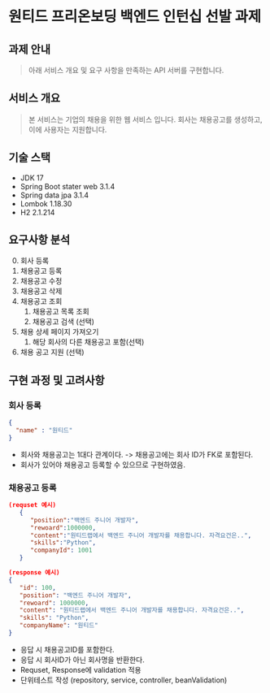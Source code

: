 # 원티드 프리온보딩 백엔드 인턴십 선발 과제

## 과제 안내
> 아래 서비스 개요 및 요구 사항을 만족하는 API 서버를 구현합니다.

## 서비스 개요
> 본 서비스는 기업의 채용을 위한 웹 서비스 입니다.
> 회사는 채용공고를 생성하고, 이에 사용자는 지원합니다.

## 기술 스택
- JDK 17
- Spring Boot stater web 3.1.4
- Spring data jpa 3.1.4
- Lombok 1.18.30
- H2 2.1.214

## 요구사항 분석
0. 회사 등록
1. 채용공고 등록
2. 채용공고 수정
3. 채용공고 삭제
4. 채용공고 조회
    1. 채용공고 목록 조회
    2. 채용공고 검색 (선택)
5. 채용 상세 페이지 가져오기
    1. 해당 회사의 다른 채용공고 포함(선택)
6. 채용 공고 지원 (선택)

## 구현 과정 및 고려사항
### 회사 등록
```json
{
  "name" : "원티드"
}
```
- 회사와 채용공고는 1대다 관계이다. -> 채용공고에는 회사 ID가 FK로 포함된다.
- 회사가 있어야 채용공고 등록할 수 있으므로 구현하였음.

### 채용공고 등록

```json
(requset 예시)
   {
      "position":"백엔드 주니어 개발자",
      "rewoard":1000000,
      "content":"원티드랩에서 백엔드 주니어 개발자를 채용합니다. 자격요건은..",
      "skills":"Python",
      "companyId": 1001
   }
```

```json
(response 예시)
{
   "id": 100,
   "position": "백엔드 주니어 개발자",
   "rewoard": 1000000,
   "content": "원티드랩에서 백엔드 주니어 개발자를 채용합니다. 자격요건은..",
   "skills": "Python",
   "companyName": "원티드"
}
```

- 응답 시 채용공고ID를 포함한다.
- 응답 시 회사ID가 아닌 회사명을 반환한다.
- Requset, Response에 validation 적용
- 단위테스트 작성 (repository, service, controller, beanValidation)